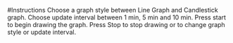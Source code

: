 #Instructions
Choose a graph style between Line Graph and Candlestick graph. Choose update interval between 1 min, 5 min and 10 min. Press start to begin drawing the graph. Press Stop to stop drawing or to change graph style or update interval.
